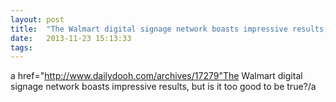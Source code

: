 ```yaml
---
layout: post
title:  "The Walmart digital signage network boasts impressive results, but is it too good to be true?"
date:   2013-11-23 15:13:33
tags:   
---
```


a href="http://www.dailydooh.com/archives/17279"The Walmart digital signage network boasts impressive results, but is it too good to be true?/a
